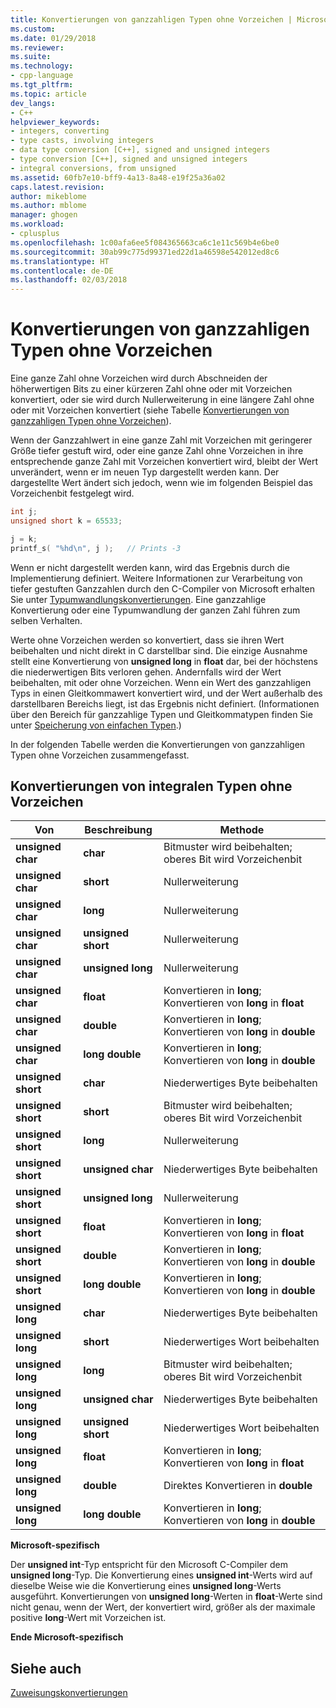 ```yaml
---
title: Konvertierungen von ganzzahligen Typen ohne Vorzeichen | Microsoft-Dokumentation
ms.custom: 
ms.date: 01/29/2018
ms.reviewer: 
ms.suite: 
ms.technology:
- cpp-language
ms.tgt_pltfrm: 
ms.topic: article
dev_langs:
- C++
helpviewer_keywords:
- integers, converting
- type casts, involving integers
- data type conversion [C++], signed and unsigned integers
- type conversion [C++], signed and unsigned integers
- integral conversions, from unsigned
ms.assetid: 60fb7e10-bff9-4a13-8a48-e19f25a36a02
caps.latest.revision: 
author: mikeblome
ms.author: mblome
manager: ghogen
ms.workload:
- cplusplus
ms.openlocfilehash: 1c00afa6ee5f084365663ca6c1e11c569b4e6be0
ms.sourcegitcommit: 30ab99c775d99371ed22d1a46598e542012ed8c6
ms.translationtype: HT
ms.contentlocale: de-DE
ms.lasthandoff: 02/03/2018
---
```

# <a name="conversions-from-unsigned-integral-types"></a>Konvertierungen von ganzzahligen Typen ohne Vorzeichen

Eine ganze Zahl ohne Vorzeichen wird durch Abschneiden der höherwertigen Bits zu einer kürzeren Zahl ohne oder mit Vorzeichen konvertiert, oder sie wird durch Nullerweiterung in eine längere Zahl ohne oder mit Vorzeichen konvertiert (siehe Tabelle [Konvertierungen von ganzzahligen Typen ohne Vorzeichen](#_clang_table_4..3)).

Wenn der Ganzzahlwert in eine ganze Zahl mit Vorzeichen mit geringerer Größe tiefer gestuft wird, oder eine ganze Zahl ohne Vorzeichen in ihre entsprechende ganze Zahl mit Vorzeichen konvertiert wird, bleibt der Wert unverändert, wenn er im neuen Typ dargestellt werden kann. Der dargestellte Wert ändert sich jedoch, wenn wie im folgenden Beispiel das Vorzeichenbit festgelegt wird.

```C
int j;
unsigned short k = 65533;

j = k;
printf_s( "%hd\n", j );   // Prints -3
```

Wenn er nicht dargestellt werden kann, wird das Ergebnis durch die Implementierung definiert. Weitere Informationen zur Verarbeitung von tiefer gestuften Ganzzahlen durch den C-Compiler von Microsoft erhalten Sie unter [Typumwandlungskonvertierungen](../c-language/type-cast-conversions.md). Eine ganzzahlige Konvertierung oder eine Typumwandlung der ganzen Zahl führen zum selben Verhalten.

Werte ohne Vorzeichen werden so konvertiert, dass sie ihren Wert beibehalten und nicht direkt in C darstellbar sind. Die einzige Ausnahme stellt eine Konvertierung von **unsigned long** in **float** dar, bei der höchstens die niederwertigen Bits verloren gehen. Andernfalls wird der Wert beibehalten, mit oder ohne Vorzeichen. Wenn ein Wert des ganzzahligen Typs in einen Gleitkommawert konvertiert wird, und der Wert außerhalb des darstellbaren Bereichs liegt, ist das Ergebnis nicht definiert. (Informationen über den Bereich für ganzzahlige Typen und Gleitkommatypen finden Sie unter [Speicherung von einfachen Typen](../c-language/storage-of-basic-types.md).)

In der folgenden Tabelle werden die Konvertierungen von ganzzahligen Typen ohne Vorzeichen zusammengefasst.

## <a name="conversions-from-unsigned-integral-types"></a>Konvertierungen von integralen Typen ohne Vorzeichen

|Von|Beschreibung|Methode|
|----------|--------|------------|
|**unsigned char**|**char**|Bitmuster wird beibehalten; oberes Bit wird Vorzeichenbit|
|**unsigned char**|**short**|Nullerweiterung|
|**unsigned char**|**long**|Nullerweiterung|
|**unsigned char**|**unsigned short**|Nullerweiterung|
|**unsigned char**|**unsigned long**|Nullerweiterung|
|**unsigned char**|**float**|Konvertieren in **long**; Konvertieren von **long** in **float**|
|**unsigned char**|**double**|Konvertieren in **long**; Konvertieren von **long** in **double**|
|**unsigned char**|**long double**|Konvertieren in **long**; Konvertieren von **long** in **double**|
|**unsigned short**|**char**|Niederwertiges Byte beibehalten|
|**unsigned short**|**short**|Bitmuster wird beibehalten; oberes Bit wird Vorzeichenbit|
|**unsigned short**|**long**|Nullerweiterung|
|**unsigned short**|**unsigned char**|Niederwertiges Byte beibehalten|
|**unsigned short**|**unsigned long**|Nullerweiterung|
|**unsigned short**|**float**|Konvertieren in **long**; Konvertieren von **long** in **float**|
|**unsigned short**|**double**|Konvertieren in **long**; Konvertieren von **long** in **double**|
|**unsigned short**|**long double**|Konvertieren in **long**; Konvertieren von **long** in **double**|
|**unsigned long**|**char**|Niederwertiges Byte beibehalten|
|**unsigned long**|**short**|Niederwertiges Wort beibehalten|
|**unsigned long**|**long**|Bitmuster wird beibehalten; oberes Bit wird Vorzeichenbit|
|**unsigned long**|**unsigned char**|Niederwertiges Byte beibehalten|
|**unsigned long**|**unsigned short**|Niederwertiges Wort beibehalten|
|**unsigned long**|**float**|Konvertieren in **long**; Konvertieren von **long** in **float**|
|**unsigned long**|**double**|Direktes Konvertieren in **double**|
|**unsigned long**|**long double**|Konvertieren in **long**; Konvertieren von **long** in **double**|

**Microsoft-spezifisch**

Der **unsigned int**-Typ entspricht für den Microsoft C-Compiler dem **unsigned long**-Typ. Die Konvertierung eines **unsigned int**-Werts wird auf dieselbe Weise wie die Konvertierung eines **unsigned long**-Werts ausgeführt. Konvertierungen von **unsigned long**-Werten in **float**-Werte sind nicht genau, wenn der Wert, der konvertiert wird, größer als der maximale positive **long**-Wert mit Vorzeichen ist.

**Ende Microsoft-spezifisch**

## <a name="see-also"></a>Siehe auch

[Zuweisungskonvertierungen](../c-language/assignment-conversions.md)  
